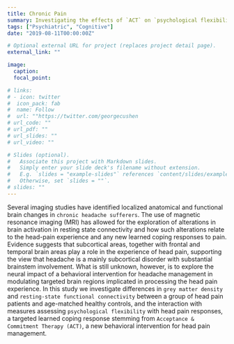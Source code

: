 ```yaml
---
title: Chronic Pain
summary: Investigating the effects of `ACT` on `psychological flexibility` and associated `brain anatomy and function` in `chronic pain` patients.
tags: ["Psychiatric", "Cognitive"]
date: "2019-08-11T00:00:00Z"

# Optional external URL for project (replaces project detail page).
external_link: ""

image:
  caption: 
  focal_point: 

# links:
# - icon: twitter
#  icon_pack: fab
#  name: Follow
#  url: ""https://twitter.com/georgecushen
# url_code: ""
# url_pdf: ""
# url_slides: ""
# url_video: ""

# Slides (optional).
#   Associate this project with Markdown slides.
#   Simply enter your slide deck's filename without extension.
#   E.g. `slides = "example-slides"` references `content/slides/example-slides.md`.
#   Otherwise, set `slides = ""`.
# slides: ""
---
```


Several imaging studies have identified localized anatomical and functional brain changes in `chronic headache sufferers`. The use of magnetic resonance imaging (MRI) has allowed for the exploration of alterations in brain activation in resting state connectivity and how such alterations relate to the head-pain experience and any new learned coping responses to pain. Evidence suggests that subcortical areas, together with frontal and temporal brain areas play a role in the experience of head pain, supporting the view that headache is a mainly subcortical disorder with substantial brainstem involvement. What is still unknown, however, is to explore the neural impact of a behavioral intervention for headache management in modulating targeted brain regions implicated in processing the head pain experience. In this study we investigate differences in `grey matter density` and `resting-state functional connectivity` between a group of head pain patients and age-matched healthy controls, and the interaction with measures assessing `psychological flexibility` with head pain responses, a targeted learned coping response stemming from `Acceptance & Commitment Therapy (ACT)`, a new behavioral intervention for head pain management.